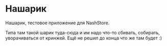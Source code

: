 # Нашарик
Нашарик, тестовое приложение для NashStore.

Типа там такой шарик туда-сюда и им надо что-то сбивать, собирать, уворачиваться от кринжей. Ещё не решил до конца что же там будет :)
